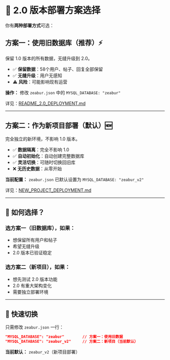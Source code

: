 # 🎯 2.0 版本部署方案选择

你有**两种部署方式**可选：

## 方案一：使用旧数据库（推荐）⚡

保留 1.0 版本的所有数据，无缝升级到 2.0。

- ✅ **保留数据**：58个用户、帖子、回复全部保留
- ✅ **无缝升级**：用户无感知
- ⚠️ **风险**：可能影响现有运营

**操作：**
修改 `zeabur.json` 中的 `MYSQL_DATABASE: "zeabur"`

详见：[README_2.0_DEPLOYMENT.md](README_2.0_DEPLOYMENT.md)

---

## 方案二：作为新项目部署（默认）🆕

完全独立的新环境，不影响 1.0 版本。

- ✅ **数据隔离**：完全不影响 1.0
- ✅ **自动初始化**：自动创建完整数据库
- ✅ **灵活切换**：可随时切换回旧库
- ❌ **无历史数据**：从零开始

**当前配置：**
`zeabur.json` 已默认设置为 `MYSQL_DATABASE: "zeabur_v2"`

详见：[NEW_PROJECT_DEPLOYMENT.md](NEW_PROJECT_DEPLOYMENT.md)

---

## 🤔 如何选择？

### 选方案一（旧数据库），如果：
- 想保留所有用户和帖子
- 希望无缝升级
- 2.0 版本已验证稳定

### 选方案二（新项目），如果：
- 想先测试 2.0 版本功能
- 2.0 有重大架构变化
- 需要独立部署环境

---

## 📝 快速切换

只需修改 `zeabur.json` 一行：

```json
"MYSQL_DATABASE": "zeabur"        // 方案一：使用旧数据
"MYSQL_DATABASE": "zeabur_v2"     // 方案二：新项目（当前默认）
```

**当前默认：** `zeabur_v2`（新项目部署）

